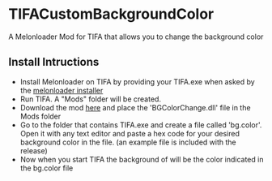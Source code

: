 # TIFACustomBackgroundColor
 A Melonloader Mod for TIFA that allows you to change the background color

## Install Intructions

* Install Melonloader on TIFA by providing your TIFA.exe when asked by the [melonloader installer](https://github.com/HerpDerpinstine/MelonLoader/releases/latest/download/MelonLoader.Installer.exe)
* Run TIFA. A "Mods" folder will be created.
* Download the mod [here](https://github.com/MeepsKitten/TIFACustomBackgroundColor/releases/latest) and place the 'BGColorChange.dll' file in the Mods folder
* Go to the folder that contains TIFA.exe and create a file called 'bg.color'. Open it with any text editor and paste a hex code for your desired background color in the file. (an example file is included with the release)
* Now when you start TIFA the background of will be the color indicated in the bg.color file

